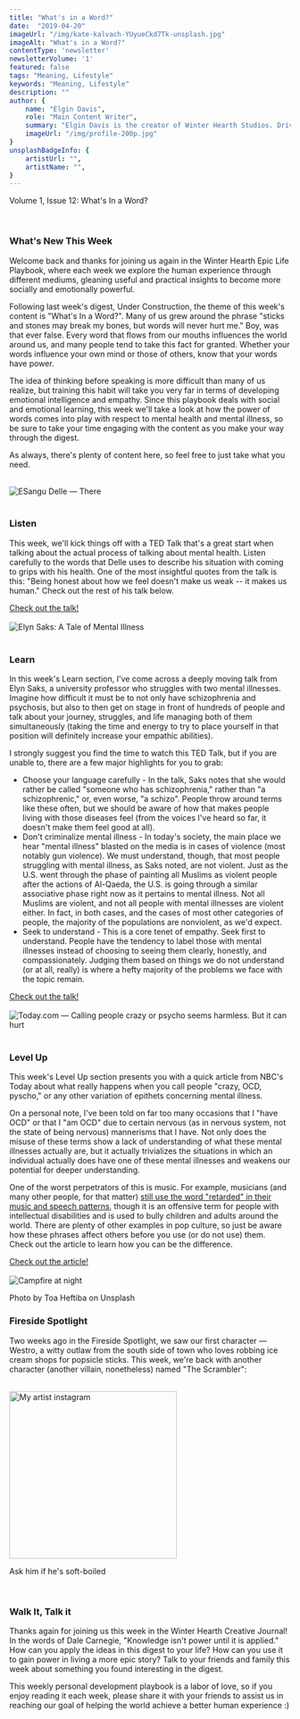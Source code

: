 ```yaml
---
title: "What's in a Word?"
date:  "2019-04-20"
imageUrl: "/img/kate-kalvach-YUyueCkd7Tk-unsplash.jpg"
imageAlt: "What's in a Word?"
contentType: 'newsletter'
newsletterVolume: '1'
featured: false
tags: "Meaning, Lifestyle"
keywords: "Meaning, Lifestyle"
description: ""
author: {
    name: "Elgin Davis",
    role: "Main Content Writer",
    summary: "Elgin Davis is the creator of Winter Hearth Studios. Driven by a passionate spirit and boundless curiosity, Davis' work seeks to explore the depths of humanity and what it might look like to live a hyper-meaningful existence here on earth.",
    imageUrl: "/img/profile-200p.jpg" 
}
unsplashBadgeInfo: {
    artistUrl: "",
    artistName: "",
}
---
```


Volume 1, Issue 12: What's In a Word?

<br>

### What's New This Week
Welcome back and thanks for joining us again in the Winter Hearth Epic Life Playbook, where each week we explore the human experience through different mediums, gleaning useful and practical insights to become more socially and emotionally powerful. 

Following last week's digest, Under Construction, the theme of this week's content is "What's In a Word?".  Many of us grew around the phrase "sticks and stones may break my bones, but words will never hurt me." Boy, was that ever false. Every word that flows from our mouths influences the world around us, and many people tend to take this fact for granted. Whether your words influence your own mind or those of others, know that your words have power.

The idea of thinking before speaking is more difficult than many of us realize, but training this habit will take you very far in terms of developing emotional intelligence and empathy. Since this playbook deals with social and emotional learning, this week we'll take a look at how the power of words comes into play with respect to mental health and mental illness, so be sure to take your time engaging with the content as you make your way through the digest. 

As always, there's plenty of content here, so feel free to just take what you need.

<br>
<div class='text-center pt-20 pb-20'>
    <img src='https://gallery.mailchimp.com/82935dc1a750f772912d12316/images/220c81ed-5099-4e6b-a493-34bd728fe7a9.png' alt='ESangu Delle — There's no shame in taking care of your mental health'/>
</div>
<br>

### Listen
This week, we'll kick things off with a TED Talk that's a great start when talking about the actual process of talking about mental health. Listen carefully to the words that Delle uses to describe his situation with coming to grips with his health.  One of the most insightful quotes from the talk is this: "Being honest about how we feel doesn't make us weak -- it makes us human." Check out the rest of his talk below.


<div class='text-center pt-20 pb-20'>
    <a rel='noopener noreferrer' class='primary-btn' href='https://www.ted.com/talks/sangu_delle_there_s_no_shame_in_taking_care_of_your_mental_health?referrer=playlist-the_struggle_of_mental_health'> Check out the talk!</a>
</div>

<br>
<div class='text-center pt-20 pb-20'>
    <img src='https://gallery.mailchimp.com/82935dc1a750f772912d12316/images/133f8f86-bff3-4fd8-b29a-453b47ae096f.png' alt='Elyn Saks: A Tale of Mental Illness'/>
</div>
<br>

### Learn
 
In this week's Learn section, I've come across a deeply moving talk from Elyn Saks, a university professor who struggles with two mental illnesses. Imagine how difficult it must be to not only have schizophrenia and psychosis, but also to then get on stage in front of hundreds of people and talk about your journey, struggles, and life managing both of them simultaneously (taking the time and energy to try to place yourself in that position will definitely increase your empathic abilities).

I strongly suggest you find the time to watch this TED Talk, but if you are unable to, there are a few major highlights for you to grab:

- Choose your language carefully - In the talk, Saks notes that she would rather be called "someone who has schizophrenia," rather than "a schizophrenic," or, even worse, "a schizo". People throw around terms like these often, but we should be aware of how that makes people living with those diseases feel (from the voices I've heard so far, it doesn't make them feel good at all).
- Don't criminalize mental illness - In today's society, the main place we hear "mental illness" blasted on the media is in cases of violence (most notably gun violence). We must understand, though, that most people struggling with mental illness, as Saks noted, are not violent. Just as the U.S. went through the phase of painting all Muslims as violent people after the actions of Al-Qaeda, the U.S. is going through a similar associative phase right now as it pertains to mental illness. Not all Muslims are violent, and not all people with mental illnesses are violent either. In fact, in both cases, and the cases of most other categories of people, the majority of the populations are nonviolent, as we'd expect.
- Seek to understand - This is a core tenet of empathy. Seek first to understand. People have the tendency to label those with mental illnesses instead of choosing to seeing them clearly, honestly, and compassionately. Judging them based on things we do not understand (or at all, really) is where a hefty majority of the problems we face with the topic remain.

<div class='text-center pt-20 pb-20'>
    <a rel='noopener noreferrer' class='primary-btn' href='https://www.youtube.com/watch?v=f6CILJA110Y'> Check out the talk!</a>
</div>

<br>
<div class='text-center pt-20 pb-20'>
    <img src='https://gallery.mailchimp.com/82935dc1a750f772912d12316/images/1cdedb56-f8bf-44cf-a4c6-7e6929d13f95.png' alt='Today.com —  Calling people crazy or psycho seems harmless. But it can hurt'/>
</div>
<br>

### Level Up
 
This week's Level Up section presents you with a quick article from NBC's Today about what really happens when you call people "crazy, OCD, pyscho," or any other variation of epithets concerning mental illness.

On a personal note, I've been told on far too many occasions that I "have OCD" or that I "am OCD" due to certain nervous (as in nervous system, not the state of being nervous) mannerisms that I have. Not only does the misuse of these terms show a lack of understanding of what these mental illnesses actually are, but it actually trivializes the situations in which an individual actually does have one of these mental illnesses and weakens our potential for deeper understanding.

One of the worst perpetrators of this is music. For example, musicians (and many other people, for that matter) [still use the word "retarded" in their music and speech patterns](https://rudermanfoundation.org/foundation-calls-out-eminem-and-beyonce-for-use-of-the-word-retarded-in-new-song-and-to-use-their-celebrity-to-stop-bullying-of-people-with-disabilities/), though it is an offensive term for people with intellectual disabilities and is used to bully children and adults around the world. There are plenty of other examples in pop culture, so just be aware how these phrases affect others before you use (or do not use) them. Check out the article to learn how you can be the difference.

<div class='text-center pt-20 pb-20'>
    <a rel='noopener noreferrer' class='primary-btn' href='https://www.today.com/health/calling-people-crazy-ocd-or-psycho-has-negative-impacts-t111216'> Check out the article!</a>
</div>

<br>

<div class='text-center pt-20 pb-20'>
    <img src='https://gallery.mailchimp.com/82935dc1a750f772912d12316/images/44635994-05b0-4f93-9110-f4c83f8bf9d9.jpg' alt='Campfire at night'/>
    <p class="photo-credit"> 
        Photo by Toa Heftiba on Unsplash
    </p>
</div>

### Fireside Spotlight

Two weeks ago in the Fireside Spotlight, we saw our first character — Westro, a witty outlaw from the south side of town who loves robbing ice cream shops for popsicle sticks. This week, we're back with another character (another villain, nonetheless) named "The Scrambler":

<br>
<div class='text-center pt-20 pb-20'>
    <a rel='noopener noreferrer' href='https://www.instagram.com/adronite/'>
        <img height=300 src='https://gallery.mailchimp.com/82935dc1a750f772912d12316/images/ae1ea6dc-6a9f-4f55-a3c9-ec00af0e7571.jpg' alt='My artist instagram'/>
    </a>
    <p>Ask him if he's soft-boiled</p>
</div>
<br>

### Walk It, Talk it

Thanks again for joining us this week in the Winter Hearth Creative Journal! In the words of Dale Carnegie, "Knowledge isn't power until it is applied." How can you apply the ideas in this digest to your life? How can you use it to gain power in living a more epic story? Talk to your friends and family this week about something you found interesting in the digest.


This weekly personal development playbook is a labor of love, so if you enjoy reading it each week, please share it with your friends to assist us in reaching our goal of helping the world achieve a better human experience :)

